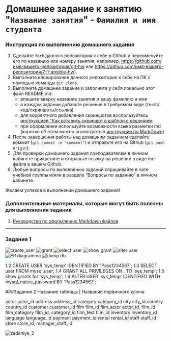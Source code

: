 # Домашнее задание к занятию "`Название занятия`" - `Фамилия и имя студента`


### Инструкция по выполнению домашнего задания

   1. Сделайте `fork` данного репозитория к себе в Github и переименуйте его по названию или номеру занятия, например, https://github.com/имя-вашего-репозитория/git-hw или  https://github.com/имя-вашего-репозитория/7-1-ansible-hw).
   2. Выполните клонирование данного репозитория к себе на ПК с помощью команды `git clone`.
   3. Выполните домашнее задание и заполните у себя локально этот файл README.md:
      - впишите вверху название занятия и вашу фамилию и имя
      - в каждом задании добавьте решение в требуемом виде (текст/код/скриншоты/ссылка)
      - для корректного добавления скриншотов воспользуйтесь [инструкцией "Как вставить скриншот в шаблон с решением](https://github.com/netology-code/sys-pattern-homework/blob/main/screen-instruction.md)
      - при оформлении используйте возможности языка разметки md (коротко об этом можно посмотреть в [инструкции  по MarkDown](https://github.com/netology-code/sys-pattern-homework/blob/main/md-instruction.md))
   4. После завершения работы над домашним заданием сделайте коммит (`git commit -m "comment"`) и отправьте его на Github (`git push origin`);
   5. Для проверки домашнего задания преподавателем в личном кабинете прикрепите и отправьте ссылку на решение в виде md-файла в вашем Github.
   6. Любые вопросы по выполнению заданий спрашивайте в чате учебной группы и/или в разделе “Вопросы по заданию” в личном кабинете.
   
Желаем успехов в выполнении домашнего задания!
   
### Дополнительные материалы, которые могут быть полезны для выполнения задания

1. [Руководство по оформлению Markdown файлов](https://gist.github.com/Jekins/2bf2d0638163f1294637#Code)

---

### Задание 1
![create_user](https://user-images.githubusercontent.com/123411071/233840415-23a181b5-88e3-4d60-87bc-b55529eb697a.png)
![grant](https://user-images.githubusercontent.com/123411071/233840420-739aeb57-6db9-4dcd-8cae-c69a87859a24.png)
![select user](https://user-images.githubusercontent.com/123411071/233840426-62790672-adc2-4b4f-a761-a721baac8c79.png)
![show grant](https://user-images.githubusercontent.com/123411071/233840439-be96eb9c-c134-4434-bd91-0db2a847839b.png)
![alter user](https://user-images.githubusercontent.com/123411071/233840453-16b2e86e-9365-44fa-a9ef-d7fba1fac251.png)
![ER diagramma](https://user-images.githubusercontent.com/123411071/233840464-c051aa0c-cb0e-4f34-be37-fc4baed0fb8c.png)
![dump db](https://user-images.githubusercontent.com/123411071/233840476-0535bada-2baa-47d2-a5fb-8b1e1f648755.png)

1.2 CREATE USER 'sys_temp' IDENTIFIED BY 'Pass1234567';
1.3 SELECT user FROM mysql.user;
1.4 GRANT ALL PRIVILEGES ON *.* TO 'sys_temp';
1.5 show grants for 'sys_temp';
1.6 ALTER USER 'sys_temp' IDENTIFIED WITH mysql_native_password BY 'Pass1234567';

###Задание 2
Название таблицы | Название первичного ключа
         
actor                  actor_id
address                address_id
category               category_id
city                   city_id 
country                country_id
customer               customer_id
film                   film_id
film_actor             actor_id, film_id
film_category          film_id, category_id
film_text              film_id
inventory              inventory_id
language               language_id
payment                payment_id
rental                 rental_id
staff                  staff_id
store                  store_id, manager_staff_id

![zadaniye_2](https://user-images.githubusercontent.com/123411071/233840496-ea2060cf-9d39-480b-a302-b15e316de3f3.png)
